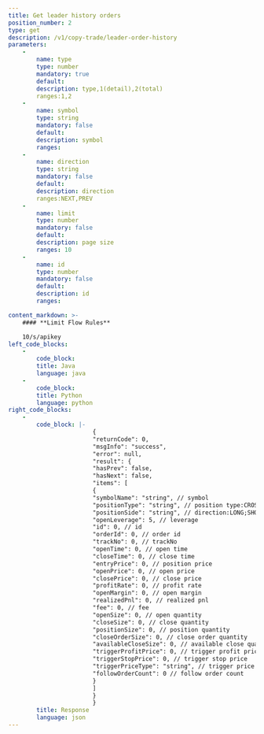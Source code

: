```yaml
---
title: Get leader history orders
position_number: 2
type: get
description: /v1/copy-trade/leader-order-history
parameters:
    -
        name: type
        type: number
        mandatory: true
        default:
        description: type,1(detail),2(total)
        ranges:1,2
    -
        name: symbol
        type: string
        mandatory: false
        default:
        description: symbol
        ranges:
    -
        name: direction
        type: string
        mandatory: false
        default:
        description: direction
        ranges:NEXT,PREV
    -
        name: limit
        type: number
        mandatory: false
        default:
        description: page size
        ranges: 10
    -
        name: id
        type: number
        mandatory: false
        default:
        description: id
        ranges:

content_markdown: >-
    #### **Limit Flow Rules**

    10/s/apikey
left_code_blocks:
    -
        code_block:
        title: Java
        language: java
    -
        code_block:
        title: Python
        language: python
right_code_blocks:
    -
        code_block: |-
                        {
                        "returnCode": 0,
                        "msgInfo": "success",
                        "error": null,
                        "result": {
                        "hasPrev": false,
                        "hasNext": false,
                        "items": [
                        {
                        "symbolName": "string", // symbol
                        "positionType": "string", // position type:CROSSED;ISOLATED
                        "positionSide": "string", // direction:LONG;SHORT
                        "openLeverage": 5, // leverage
                        "id": 0, // id
                        "orderId": 0, // order id
                        "trackNo": 0, // trackNo
                        "openTime": 0, // open time
                        "closeTime": 0, // close time
                        "entryPrice": 0, // position price
                        "openPrice": 0, // open price
                        "closePrice": 0, // close price
                        "profitRate": 0, // profit rate
                        "openMargin": 0, // open margin
                        "realizedPnl": 0, // realized pnl
                        "fee": 0, // fee
                        "openSize": 0, // open quantity
                        "closeSize": 0, // close quantity
                        "positionSize": 0, // position quantity
                        "closeOrderSize": 0, // close order quantity
                        "availableCloseSize": 0, // available close quantity
                        "triggerProfitPrice": 0, // trigger profit price
                        "triggerStopPrice": 0, // trigger stop price
                        "triggerPriceType": "string", // trigger price type:LATEST_PRICE,MARK_PRICE
                        "followOrderCount": 0 // follow order count
                        }
                        ]
                        }
                        }
        title: Response
        language: json
---
```

